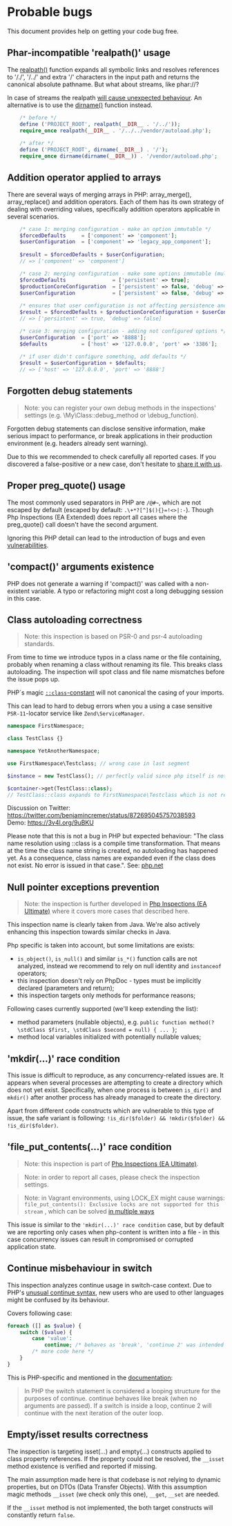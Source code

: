 # Probable bugs
This document provides help on getting your code bug free.

## Phar-incompatible 'realpath()' usage

The [realpath()](http://php.net/manual/en/function.realpath.php) function expands all symbolic links and resolves references 
to '/./', '/../' and extra '/' characters in the input path and returns the canonical absolute pathname. But what about 
streams, like phar://<file-path>?

In case of streams the realpath [will cause unexpected behaviour](https://bugs.php.net/bug.php?id=52769). An 
alternative is to use the [dirname()](http://php.net/manual/en/function.dirname.php) function instead.

```php
    /* before */
    define ('PROJECT_ROOT', realpath(__DIR__ . '/../'));
    require_once realpath(__DIR__ . '/../../vendor/autoload.php');
    
    /* after */
    define ('PROJECT_ROOT', dirname(__DIR__) . '/');
    require_once dirname(dirname(__DIR__)) . '/vendor/autoload.php';
```

## Addition operator applied to arrays

There are several ways of merging arrays in PHP: array_merge(), array_replace() and addition operators.
Each of them has its own strategy of dealing with overriding values, specifically addition operators applicable in several 
scenarios.

```php
    /* case 1: merging configuration - make an option immutable */
    $forcedDefaults     = ['component' => 'component'];
    $userConfiguration  = ['component' => 'legacy_app_component'];
    
    $result = $forcedDefaults + $userConfiguration;
    // => ['component' => 'component']
```

```php
    /* case 2: merging configuration - make some options immutable (multiple sources) */
    $forcedDefaults               = ['persistent' => true];
    $productionCoreConfiguration  = ['persistent' => false, 'debug' => false];
    $userConfiguration            = ['persistent' => false, 'debug' => true];
    
    /* ensures that user configuration is not affecting persistence and debug modes */
    $result = $forcedDefaults + $productionCoreConfiguration + $userConfiguration;
    // => ['persistent' => true, 'debug' => false]
```

```php
    /* case 3: merging configuration - adding not configured options */
    $userConfiguration  = ['port' => '8888'];
    $defaults           = ['host' => '127.0.0.0', 'port' => '3386'];
    
    /* if user didn't configure something, add defaults */
    $result = $userConfiguration + $defaults;
    // => ['host' => '127.0.0.0', 'port' => '8888']
```

## Forgotten debug statements

> Note: you can register your own debug methods in the inspections' settings (e.g. \My\Class::debug_method or \debug_function).

Forgotten debug statements can disclose sensitive information, make serious impact to performance, or break 
applications in their production environment (e.g. headers already sent warning).

Due to this we recommended to check carefully all reported cases. If you discovered a false-positive or a new case, 
don't hesitate to [share it with us](https://github.com/kalessil/phpinspectionsea/issues).

## Proper preg_quote() usage

The most commonly used separators in PHP are `/@#~`, which are not escaped by default (escaped by default: `.\+*?[^]$(){}=!<>|:-`).
Though Php Inspections (EA Extended) does report all cases where the preg_quote() call doesn't have the second argument.

Ignoring this PHP detail can lead to the introduction of bugs and even [vulnerabilities](https://cve.mitre.org/cgi-bin/cvename.cgi?name=CVE-2016-5734).

## 'compact()' arguments existence

PHP does not generate a warning if 'compact()' was called with a non-existent variable. A typo or refactoring might cost 
a long debugging session in this case.

## Class autoloading correctness

> Note: this inspection is based on PSR-0 and psr-4 autoloading standards.

From time to time we introduce typos in a class name or the file containing, probably when renaming a class without renaming its 
file. This breaks class autoloading. The inspection will spot class and file name mismatches before the issue pops up.

PHP´s magic [`::class`-constant](http://php.net/manual/en/language.oop5.basic.php#language.oop5.basic.class.class) will not 
canonical the casing of your imports.

This can lead to hard to debug errors when you a using a case sensitive `PSR-11`-locator service like `Zend\ServiceManager`.

```php
namespace FirstNamespace;

class TestClass {}
```

```php
namespace YetAnotherNamespace;

use FirstNamespace\Testclass; // wrong case in last segment

$instance = new TestClass(); // perfectly valid since php itself is not case sensitive for classnames

$container->get(TestClass::class); 
// TestClass::class expands to FirstNamespace\Testclass which is not registered in the $container
```
Discussion on Twitter: https://twitter.com/benjamincremer/status/872695045757038593  
Demo: https://3v4l.org/9uBKU

Please note that this is not a bug in PHP but expected behaviour: "The class name resolution using ::class is a compile 
time transformation. That means at the time the class name string is created, no autoloading has happened yet. As a consequence, 
class names are expanded even if the class does not exist. No error is issued in that case.". See: [php.net](http://php.net/manual/en/language.oop5.basic.php#language.oop5.basic.class.class)

## Null pointer exceptions prevention

> Note: the inspection is further developed in [Php Inspections (EA Ultimate)](http://plugins.jetbrains.com/plugin/10215-php-inspections-ea-ultimate-)
> where it covers more cases that described here.

This inspection name is clearly taken from Java. We're also actively enhancing this inspection towards similar checks in Java.

Php specific is taken into account, but some limitations are exists: 
- `is_object()`, `is_null()` and similar `is_*()` function calls are not analyzed, instead we recommend to rely on null
  identity and `instanceof` operators;
- this inspection doesn't rely on PhpDoc - types must be implicitly declared (parameters and return);
- this inspection targets only methods for performance reasons;

Following cases currently supported (we'll keep extending the list):
- method parameters (nullable objects), e.g. `public function method(?\stdClass $first, \stdClass $second = null) { ... }`;
- method local variables initialized with potentially nullable values;

## 'mkdir(...)' race condition

This issue is difficult to reproduce, as any concurrency-related issues are.
It appears when several processes are attempting to create a directory which does not
yet exist. Specifically, when one process is between `is_dir()` and `mkdir()` after
another process has already managed to create the directory.

Apart from different code constructs which are vulnerable to this type of issue, the safe 
variant is following: `!is_dir($folder) && !mkdir($folder) && !is_dir($folder)`.

## 'file_put_contents(...)' race condition

> Note: this inspection is part of [Php Inspections (EA Ultimate)](http://plugins.jetbrains.com/plugin/10215-php-inspections-ea-ultimate-).

> Note: in order to report all cases, please check the inspection settings.

> Note: in Vagrant environments, using LOCK_EX might cause warnings: `file_put_contents(): Exclusive locks are not supported for this stream`
> , which can be solved [in multiple ways](https://github.com/thephpleague/flysystem/issues/445#issuecomment-191160239)

This issue is similar to the `'mkdir(...)' race condition` case, but by default we are reporting only cases when php-content 
is written into a file - in this case concurrency issues can result in compromised or corrupted application state.

## Continue misbehaviour in switch

This inspection analyzes continue usage in switch-case context. Due to PHP's 
[unusual continue syntax](https://secure.php.net/manual/en/control-structures.continue.php), new users who are used to 
other languages might be confused by its behaviour. 

Covers following case:
```php
foreach ([] as $value) {
    switch ($value) {
        case 'value':
            continue; /* behaves as 'break', 'continue 2' was intended */
        /* more code here */
    }
} 
```

This is PHP-specific and mentioned in the [documentation](https://secure.php.net/manual/en/control-structures.continue.php):

> In PHP the switch statement is considered a looping structure for the purposes of continue. continue behaves like break 
> (when no arguments are passed). If a switch is inside a loop, continue 2 will continue with the next iteration of the outer loop.

## Empty/isset results correctness

The inspection is targeting isset(...) and empty(...) constructs applied to class property references. If the property 
could not be resolved, the `__isset` method existence is verified and reported if missing.

The main assumption made here is that codebase is not relying to dynamic properties, but on DTOs (Data Transfer Objects).
With this assumption magic methods `__isset` (we check only this one), `__get`, `__set` are needed.

If the `__isset` method is not implemented, the both target constructs will constantly return `false`.
